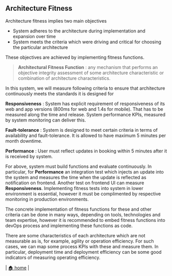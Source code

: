 ## Architecture Fitness

Architecture fitness implies two main objectives
- System adheres to the architecture during implementation and expansion over time
- System meets the criteria which were driving and critical for choosing the particular architecture

These objectives are achieved by implementing fitness functions. 

>**Architectural Fitness Function** : any mechanism that performs an objective integrity assessment of some architecture characteristic or combination of architecture characteristics.

In this system, we will measure following criteria to ensure that architecture continuously meets the standards it is designed for

**Responsiveness** : System has explicit requirement of responsiveness of its web and app versions (800ms for web and 1.4s for mobile). That has to be measured along the time and release. System performance KPIs, measured by system monitoring can deliver this.

**Fault-tolerance** : System is designed to meet certain criteria in terms of availability and fault-tolerance. It is allowed to have maximum 5 minutes per month downtime.

**Performance** : User must reflect updates in booking within 5 minutes after it is received by system. 


For above, system must build functions and evaluate continuously. In particular, for **Performance** an integration test which injects an update into the system and measures the time when the update is reflected as notification on frontend. Another test on frontend UI can measure **Responsiveness**. Implementing fitness tests into system in lower environment is essential, however it must be complimented by respective monitoring in production environments. 


The concrete implementation of fitness functions for these and other criteria can be done in many ways, depending on tools, technologies and team expertise, however it is recommended to embed fitness functions into devOps process and implementing these functions as code. 


There are some characteristics of each architecture which are not measurable as is, for example, agility or operation efficiency. For such cases, we can map some process KPIs with these and measure them. In particular, deployment time and deployment efficiency can be some good indicators of measuring operating efficiency. 

| [🏠 home](../README.md#architectural-fitness) |
